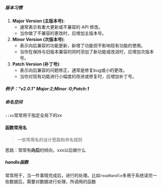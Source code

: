 ##### 版本习惯

1. **Major Version (主版本号)**:
   - 通常表示有重大更新或不兼容的 API 修改。
   - 当你做了不兼容的更改时，应增加主版本号。
2. **Minor Version (次版本号)**:
   - 表示向后兼容的功能更新，新增了功能但不影响现有功能的使用。
   - 当你在保持与旧版本兼容的同时添加了新功能或改进时，应增加次版本号。
3. **Patch Version (补丁号)**:
   - 表示向后兼容的问题修正，通常是修复bug或小的更改。
   - 当你对现有功能进行小幅度的改进或修复时，应增加补丁号。

##### 例子："v2.0.1" Major:2;Minor :0;Patch:1



##### 命名空间

`::xx`常常用于指定全局下的xx



#### 函数常用名

> 一些常用名的设计思路和命名规则

思路：常常有**向后**的倾向，xxx以后做什么

##### handle函数

常常用于，当一件事情完成后，进行的处理。比如`readHandle`多用于系统读完一些数据后，需要对数据进行处理，所调用的函数
